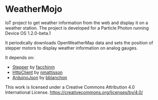 # WeatherMojo
IoT project to get weather information from the web and display it on a weather station. The project is developed for a Particle Photon running Device OS 1.2.0-beta.1

It periodically downloads OpenWeatherMap data and sets the position of stepper motors to display weather information on analog gauges.

It depends on:
* [Stepper](https://github.com/arduino-libraries/Stepper) by [facchinm](https://github.com/facchinm)
* [HttpClient](https://github.com/nmattisson/HttpClient) by [nmattisson](https://github.com/nmattisson)
* [ArduinoJson](https://github.com/bblanchon/ArduinoJson) by [bblanchon](https://github.com/bblanchon)

This work is licensed under a Creative Commons Attribution 4.0 International License.
https://creativecommons.org/licenses/by/4.0/
